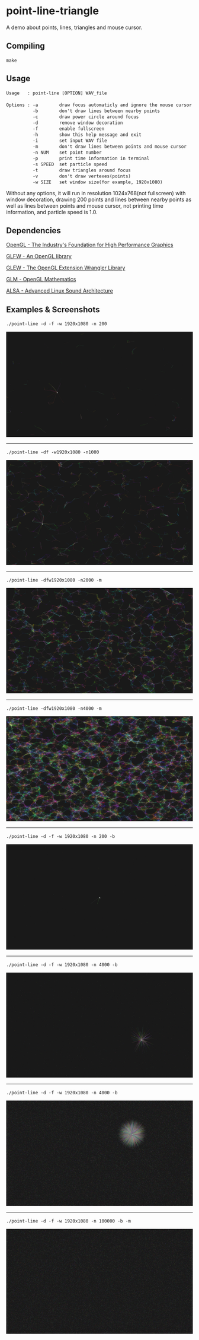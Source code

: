 # point-line-triangle
A demo about points, lines, triangles and mouse cursor.

## Compiling
```Shell
make
```

## Usage
```
Usage   : point-line [OPTION] WAV_file

Options : -a        draw focus automaticly and ignore the mouse cursor
          -b        don't draw lines between nearby points
          -c        draw power circle around focus
          -d        remove window decoration
          -f        enable fullscreen
          -h        show this help message and exit
          -i        set input WAV file
          -m        don't draw lines between points and mouse cursor
          -n NUM    set point number
          -p        print time information in terminal
          -s SPEED  set particle speed
          -t        draw triangles around focus
          -v        don't draw vertexes(points)
          -w SIZE   set window size(for example, 1920x1080)

```

Without any options, it will run in resolution 1024x768(not fullscreen) with window decoration, drawing 200 points and lines between nearby points as well as lines between points and mouse cursor, not printing time information, and particle speed is 1.0.

## Dependencies
[OpenGL - The Industry's Foundation for High Performance Graphics](https://www.opengl.org/)

[GLFW - An OpenGL library](http://www.glfw.org/)

[GLEW - The OpenGL Extension Wrangler Library](http://glew.sourceforge.net/)

[GLM - OpenGL Mathematics](http://glm.g-truc.net/0.9.6/index.html)

[ALSA - Advanced Linux Sound Architecture](http://www.alsa-project.org/main/index.php/Main_Page)

## Examples & Screenshots
```Shell
./point-line -d -f -w 1920x1080 -n 200
```

![1.png](screenshots/1.png)

- - -

```Shell
./point-line -df -w1920x1080 -n1000
```

![2.png](screenshots/2.png)

- - -

```Shell
./point-line -dfw1920x1080 -n2000 -m
```

![3.png](screenshots/3.png)

- - -

```Shell
./point-line -dfw1920x1080 -n4000 -m
```

![4.png](screenshots/4.png)

- - -

```Shell
./point-line -d -f -w 1920x1080 -n 200 -b
```

![5.png](screenshots/5.png)

- - -

```Shell
./point-line -d -f -w 1920x1080 -n 4000 -b
```

![6.png](screenshots/6.png)

- - -

```Shell
./point-line -d -f -w 1920x1080 -n 4000 -b
```

![7.png](screenshots/7.png)

- - -

```Shell
./point-line -d -f -w 1920x1080 -n 100000 -b -m
```

![8.png](screenshots/8.png)

